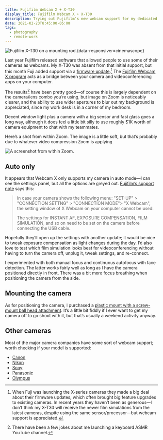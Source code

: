 ```yaml
---
title: Fujifilm Webcam X + X-T30
display_title: Fujifilm Webcam X + X-T30
description: Trying out Fujifilm’s new webcam support for my dedicated camera.
date: 2021-02-23T8:45:00-05:00
tags:
  - photography
  - remote-work
---
```


![Fujifilm X-T30 on a mounting rod.](xt30-webcam.jpg "New webcam setup."){data-responsiver=cinemascope}

Last year Fujifilm released software that allowed people to use some of their cameras as webcams. My X-T30 was absent from that initial support, but this month Fuji added support via a [firmware update](https://fujifilm-x.com/global/support/download/firmware/cameras/x-t30/).[^1] The [Fujifilm Webcam X program](https://fujifilm-x.com/global/support/download/software/x-webcam/) acts as a bridge between your camera and videoconferencing apps on your computer.

The results[^2] have been pretty good—of course this is largely dependent on the camera/lens combo you’re using, but image on Zoom is noticeably clearer, and the ability to use wider apertures to blur out my background is appreciated, since my work desk is in a corner of my bedroom. 

Decent window light plus a camera with a big sensor and fast glass goes a long way, although it does feel a little bit silly to use roughly $1K worth of camera equipment to chat with my teammates. 

Here’s a shot from within Zoom. The image is a little soft, but that’s probably due to whatever video compression Zoom is applying. 

![A screenshot from within Zoom.](xt30-webcam-zoom.jpg "Zoom face.")

## Auto only

It appears that Webcam X only supports my camera in auto mode—I can see the settings panel, but all the options are greyed out. [Fujifilm’s support note](https://fujifilm-x.com/global/support/compatibility/software/x-webcam) says this:

> In case your camera shows the following menu: "SET-UP" > "CONNECTION SETTNG" > "CONNECTION MODE"> "X Webcam", the setting window of X Webcam on your computer cannot be used.
> 
> The settings for INSTANT AF, EXPOSURE COMPENSATION, FILM SIMULATION, and so on need to be set on the camera before connecting the USB cable.
 
Hopefully they’ll open up the settings with another update; it would be nice to tweak exposure compensation as light changes during the day. I’d also love to test which film simulation looks best for videoconferencing without having to turn the camera off, unplug it, tweak settings, and re-connect.

I experimented with both manual focus and continuous autofocus with face detection. The latter works fairly well as long as I have the camera positioned directly in front. There was a bit more focus breathing when positioning the camera from the side.

## Mounting the camera

As for positioning the camera, I purchased a [plastic mount with a screw-mount ball head attachment](https://www.amazon.com/gp/product/B08JHS8YF5/ref=ppx_yo_dt_b_asin_title_o00_s00?ie=UTF8&psc=1). It’s a little bit fiddly if I ever want to get my camera off to go shoot with it, but that’s usually a weekend activity anyway.

## Other cameras

Most of the major camera companies have some sort of webcam support; worth checking if your model is supported:

* [Canon](https://www.usa.canon.com/internet/portal/us/home/support/self-help-center/eos-webcam-utility/)
* [Nikon](https://www.nikonusa.com/en/learn-and-explore/webcam-utility.page)
* [Sony](https://support.d-imaging.sony.co.jp/app/webcam/en/)
* [Panasonic](https://www.panasonic.com/global/consumer/lumix/lumix_webcam_software.html)
* [Olympus](https://learnandsupport.getolympus.com/olympus-om-d-webcam-beta)

[^1]: When Fuji was launching the X-series cameras they made a big deal about their firmware updates, which often brought big feature upgrades to existing cameras. In recent years they haven’t been as generous—I don’t think my X-T30 will receive the newer film simulations from the latest cameras, despite using the same sensor/processor—but webcam support is appreciated.

[^2]: There have been a few jokes about me launching a keyboard ASMR YouTube channel.